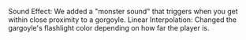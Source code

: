 Sound Effect: We added a "monster sound" that triggers when you get within close proximity to a gorgoyle.
Linear Interpolation: Changed the gargoyle's flashlight color depending on how far the player is.
